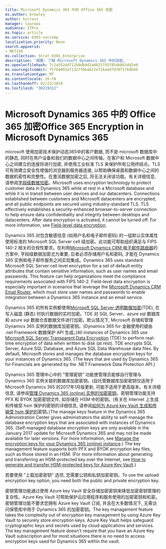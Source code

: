 ```yaml
---
title: Microsoft Dynamics 365 中的 Office 365 加密
ms.author: krowley
author: kccross
manager: laurawi
audience: ITPro
ms.topic: article
ms.service: O365-seccomp
localization_priority: None
search.appverid:
- MET150
ms.collection: Strat_O365_Enterprise
description: '摘要: 了解 Microsoft Dynamics 365 中的加密。'
ms.openlocfilehash: 7c2a352dd712b0db9d2ad623745f854b863dd2e0
ms.sourcegitcommit: f57b4001ef1327f0ea622e716a4d7d78f1769b49
ms.translationtype: MT
ms.contentlocale: zh-CN
ms.lasthandoff: 02/23/2019
ms.locfileid: "30219312"
---
```

# <a name="office-365-encryption-in-microsoft-dynamics-365"></a><span data-ttu-id="2595d-103">Microsoft Dynamics 365 中的 Office 365 加密</span><span class="sxs-lookup"><span data-stu-id="2595d-103">Office 365 Encryption in Microsoft Dynamics 365</span></span>

<span data-ttu-id="2595d-p101">microsoft 使用加密技术保护动态365中的客户数据, 而不是 microsoft 数据库中的静态, 同时在用户设备和我们的数据中心之间传输。在客户和 Microsoft 数据中心之间建立的连接将进行加密, 并使用工业标准 TLS 来保护所有公用终结点。TLS 可有效建立安全性增强的浏览器到服务器连接, 以帮助确保桌面和数据中心之间的数据机密性和完整性。在激活数据加密之后, 将无法关闭该功能。有关详细信息, 请参阅[字段级数据加密](https://msdn.microsoft.com/en-us/library/dn481562.aspx)。</span><span class="sxs-lookup"><span data-stu-id="2595d-p101">Microsoft uses encryption technology to protect customer data in Dynamics 365 while at rest in a Microsoft database and while it is in transit between user devices and our datacenters. Connections established between customers and Microsoft datacenters are encrypted, and all public endpoints are secured using industry-standard TLS. TLS effectively establishes a security-enhanced browser-to-server connection to help ensure data confidentiality and integrity between desktops and datacenters. After data encryption is activated, it cannot be turned off. For more information, see [Field-level data encryption](https://msdn.microsoft.com/en-us/library/dn481562.aspx).</span></span>

<span data-ttu-id="2595d-p102">Dynamics 365 对包含敏感信息 (如用户名和电子邮件密码) 的一组默认实体属性使用标准的 Microsoft SQL Server cell 级加密。此功能可帮助组织满足与 FIPS 140-2 相关的合规性要求。在利用[Microsoft Dynamics CRM 电子邮件路由器](https://technet.microsoft.com/en-us/library/hh699800.aspx)的方案中, 字段级数据加密尤为重要, 后者必须存储用户名和密码, 才能在 Dynamics 365 实例和电子邮件服务之间实现集成。</span><span class="sxs-lookup"><span data-stu-id="2595d-p102">Dynamics 365 uses standard Microsoft SQL Server cell level encryption for a set of default entity attributes that contain sensitive information, such as user names and email passwords. This feature can help organizations meet the compliance requirements associated with FIPS 140-2. Field-level data encryption is especially important in scenarios that leverage the [Microsoft Dynamics CRM Email Router](https://technet.microsoft.com/en-us/library/hh699800.aspx), which must store user names and passwords to enable integration between a Dynamics 365 instance and an email service.</span></span> 

<span data-ttu-id="2595d-p103">Dynamics 365 的所有实例都使用[Microsoft SQL Server 透明数据加密](https://docs.microsoft.com/sql/relational-databases/security/encryption/transparent-data-encryption?view=sql-server-2017)(TDE), 在写入磁盘 (静态) 时执行数据的实时加密。TDE 对 SQL Server、azure sql 数据库和 azure sql 数据仓库数据文件进行加密。默认情况下, Microsoft 存储和管理 Dynamics 365 实例的数据库加密密钥。(Dynamics 365 for 金融使用的键由 .net Framework 数据保护 API 生成。)</span><span class="sxs-lookup"><span data-stu-id="2595d-p103">All instances of Dynamics 365 use [Microsoft SQL Server Transparent Data Encryption](https://docs.microsoft.com/sql/relational-databases/security/encryption/transparent-data-encryption?view=sql-server-2017) (TDE) to perform real-time encryption of data when written to disk (at rest). TDE encrypts SQL Server, Azure SQL Database, and Azure SQL Data Warehouse data files. By default, Microsoft stores and manages the database encryption keys for your instances of Dynamics 365. (The keys that are used by Dynamics 365 for Financials are generated by the .NET Framework Data Protection API.)</span></span> 

<span data-ttu-id="2595d-p104">Dynamics 365 管理中心中的 "管理密钥" 功能使管理员能够自行管理与 Dynamics 365 实例关联的数据库加密密钥。(自托管数据库加密密钥仅适用于 Microsoft Dynamics 365 的2017年1月版更新, 可能不适用于更高版本。有关详细信息, 请参阅[管理 Dynamics 365 (online) 实例的加密密钥](https://docs.microsoft.com/dynamics365/customer-engagement/admin/manage-encryption-keys-instance)。密钥管理功能支持 PFX 和 BYOK 加密密钥文件, 如存储在 HSM 中的密钥。(有关在 Internet 上生成和传输受 hsm 保护的密钥的详细信息, 请参阅[如何为 Azure key Vault 生成和传输受 hsm 保护的](https://docs.microsoft.com/azure/key-vault/key-vault-hsm-protected-keys)密钥。)</span><span class="sxs-lookup"><span data-stu-id="2595d-p104">The manage keys feature in the Dynamics 365 Administration Center gives administrators the ability to self-manage the database encryption keys that are associated with instances of Dynamics 365. (Self-managed database encryption keys are only available in the January 2017 update for Microsoft Dynamics 365 and may not be made available for later versions. For more information, see [Manage the encryption keys for your Dynamics 365 (online) instance](https://docs.microsoft.com/dynamics365/customer-engagement/admin/manage-encryption-keys-instance).) The key management feature supports both PFX and BYOK encryption key files, such as those stored in an HSM. (For more information about generating and transferring an HSM-protected key over the Internet, see [How to generate and transfer HSM-protected keys for Azure Key Vault](https://docs.microsoft.com/azure/key-vault/key-vault-hsm-protected-keys).)</span></span> 

<span data-ttu-id="2595d-120">若要使用 "上载加密密钥" 选项, 您需要公钥和私钥加密密钥。</span><span class="sxs-lookup"><span data-stu-id="2595d-120">To use the upload encryption key option, you need both the public and private encryption key.</span></span>

<span data-ttu-id="2595d-p105">密钥管理功能通过使用 Azure key Vault 安全存储加密密钥来降低加密密钥管理的复杂性。Azure Key Vault 可帮助保护云应用程序和服务使用的加密密钥和机密。密钥管理功能不要求您拥有 Azure key Vault 订阅, 并且在大多数情况下, 无需访问保管库中用于 Dynamics 365 的加密密钥。</span><span class="sxs-lookup"><span data-stu-id="2595d-p105">The key management feature takes the complexity out of encryption key management by using Azure Key Vault to securely store encryption keys. Azure Key Vault helps safeguard cryptographic keys and secrets used by cloud applications and services. The key management feature doesn't require that you have an Azure Key Vault subscription and for most situations there is no need to access encryption keys used for Dynamics 365 within the vault.</span></span>
